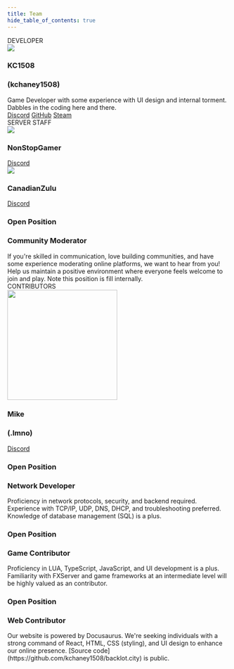 ```yaml
---
title: Team
hide_table_of_contents: true
---
```


<head>
    <title>Backlot - Staff</title>
</head>

<div class="row rowteam rowmiddle">
    <div class="cardgrouptitle">DEVELOPER</div>
    <div class="col col--10 margin-bottom--lg">
        <div class="card card--full-height cardcolor">
            <div class="card__header">
                <div class="avatar avatar--vertical">
                    <img class="avatar__photo avatar__photo--xl"
                        src="https://avatars.githubusercontent.com/u/107610683" />
                    <div class="avatar__intro">
                        <h3 class="row__avatar__name">KC1508</h3>
                        <h3 class="row__avatar__title">(kchaney1508)</h3>
                    </div>
                </div>
            </div>
            <div class="card__body">
                Game Developer with some experience with UI design and internal torment. Dabbles in the coding here and
                there.
            </div>
            <div class="card__footer">
                <div class="button-group button-group--block">
                    <a class="button button--secondary buttondiscord"
                        href="https://discordapp.com/users/160207761244815361" target="_blank"
                        rel="noopener noreferrer">Discord</a>
                    <a class="button button--secondary buttongithub" href="https://github.com/kchaney1508"
                        target="_blank" rel="noopener noreferrer">GitHub</a>
                    <a class="button button--secondary buttonsteam" href="https://steamcommunity.com/id/kchaney1508/"
                        target="_blank" rel="noopener noreferrer">Steam</a>
                </div>
            </div>
        </div>
    </div>
</div>
<div class="row rowteam">
    <div class="cardgrouptitle">SERVER STAFF</div>
    <div class="col col--6 margin-bottom--lg">
        <div class="card card--full-height cardcolor">
            <div class="card__header">
                <div class="avatar avatar--vertical">
                    <img class="avatar__photo avatar__photo--xl"
                        src="https://cdn.discordapp.com/avatars/501887055811575818/18bf1a3c53de93de18e08ee92478ae94.webp?size=240" />
                    <div class="avatar__intro">
                        <h3 class="row__avatar__name">NonStopGamer</h3>
                        <!-- <h3 class="row__avatar__title"></h3> -->
                    </div>
                </div>
            </div>
            <!-- <div class="card__body"></div> -->
            <div class="card__footer">
                <div class="button-group button-group--block">
                    <a class="button button--secondary buttondiscord"
                        href="https://discordapp.com/users/501887055811575818" target="_blank"
                        rel="noopener noreferrer">Discord</a>
                </div>
            </div>
        </div>
    </div>
    <div class="col col--6 margin-bottom--lg">
        <div class="card card--full-height cardcolor">
            <div class="card__header">
                <div class="avatar avatar--vertical">
                    <img class="avatar__photo avatar__photo--xl"
                        src="https://cdn.discordapp.com/avatars/268543533659586561/2c4791af7ce05aba9b4e00861bbb4279.webp?size=240" />
                    <div class="avatar__intro">
                        <h3 class="row__avatar__name">CanadianZulu</h3>
                        <!-- <h3 class="row__avatar__title"></h3> -->
                    </div>
                </div>
            </div>
            <!-- <div class="card__body"></div> -->
            <div class="card__footer">
                <div class="button-group button-group--block">
                    <a class="button button--secondary buttondiscord"
                        href="https://discordapp.com/users/268543533659586561" target="_blank"
                        rel="noopener noreferrer">Discord</a>
                </div>
            </div>
        </div>
    </div>
        <div class="col col--12 margin-bottom--lg">
        <div class="card cardcolor">
            <div class="card__header">
                <div class="avatar avatar--vertical">
                    <div class="avatar__intro">
                        <h3 class="row__avatar__name">Open Position</h3>
                        <h3 class="row__avatar__title">Community Moderator</h3>
                    </div>
                </div>
            </div>
            <div class="card__body">
                If you're skilled in communication, love building communities, and have some experience moderating online platforms, we want to hear from you! Help us maintain a positive environment where everyone feels welcome to join and play. Note this position is fill internally.
            </div>
        </div>
    </div>
</div>
<div class="row rowteam rowmiddle">
    <div class="cardgrouptitle">CONTRIBUTORS</div>
    <div class="col col--8 margin-bottom--lg">
        <div class="card cardcolor">
            <div class="card__header">
                <div class="avatar avatar--vertical">
                    <img class="avatar__photo avatar__photo--xl"
                        src="https://your-mom-is-so-fat-we-couldnt-fit-her-in-this-doma.in/dsl1wi10.png" height="250"/>
                    <div class="avatar__intro">
                        <h3 class="row__avatar__name">Mike</h3>
                        <h3 class="row__avatar__title">(.lmno)</h3>
                    </div>
                </div>
            </div>
            <!-- <div class="card__body"></div> -->
            <div class="card__footer">
                <div class="button-group button-group--block">
                    <a class="button button--secondary buttondiscord"
                        href="https://discordapp.com/users/760626163147341844" target="_blank"
                        rel="noopener noreferrer">Discord</a>
                </div>
            </div>
        </div>
    </div>
    <div class="col col--5 margin-bottom--lg">
        <div class="card cardcolor minheight">
            <div class="card__header">
                <div class="avatar avatar--vertical">
                    <div class="avatar__intro">
                        <h3 class="row__avatar__name">Open Position</h3>
                        <h3 class="row__avatar__title">Network Developer</h3>
                    </div>
                </div>
            </div>
            <div class="card__body">
                Proficiency in network protocols, security, and backend required. Experience with TCP/IP, UDP,
                DNS, DHCP, and troubleshooting preferred. Knowledge of database management (SQL) is a plus.
            </div>
        </div>
    </div>
    <div class="col col--5 margin-bottom--lg">
        <div class="card cardcolor">
            <div class="card__header">
                <div class="avatar avatar--vertical">
                    <div class="avatar__intro">
                        <h3 class="row__avatar__name">Open Position</h3>
                        <h3 class="row__avatar__title">Game Contributor</h3>
                    </div>
                </div>
            </div>
            <div class="card__body">
                Proficiency in LUA, TypeScript, JavaScript, and UI development is a plus. Familiarity with FXServer and
                game frameworks at an intermediate level will be highly valued as an contributor.
            </div>
        </div>
    </div>
    <div class="col col--12 margin-bottom--lg">
        <div class="card cardcolor">
            <div class="card__header">
                <div class="avatar avatar--vertical">
                    <div class="avatar__intro">
                        <h3 class="row__avatar__name">Open Position</h3>
                        <h3 class="row__avatar__title">Web Contributor</h3>
                    </div>
                </div>
            </div>
            <div class="card__body">
                Our website is powered by Docusaurus. We're seeking individuals with a strong command of React, HTML,
                CSS (styling), and UI design to enhance our online presence. [Source
                code](https://github.com/kchaney1508/backlot.city) is public.
            </div>
        </div>
    </div>
</div>
